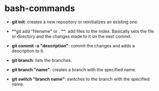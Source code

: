# bash-commands

- **git init**: creates a new repository or reinitializes an existing one.

- **git add "filename" or . **: add files to the index. Basically sets the file or directory and the changes made to it on the next commit.

- **git commit -a "description"**: commit the changes and adds a description to it.

- **git branch**: lists the branches.

- **git branch "name"**: creates a branch with the specified name.

- **git switch "branch name"**: switches to the branch with the specified name.

